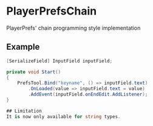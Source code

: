 # PlayerPrefsChain
PlayerPrefs' chain programming style implementation

## Example
```C#
[SerializeField] InputField inputField;

private void Start()
{
    PrefsTool.Bind("keyname", () => inputField.text)
        .OnLoaded(value => inputField.text = value)
        .AddEvent(inputField.onEndEdit.AddListener);
}

## Limitation
It is now only available for string types.
